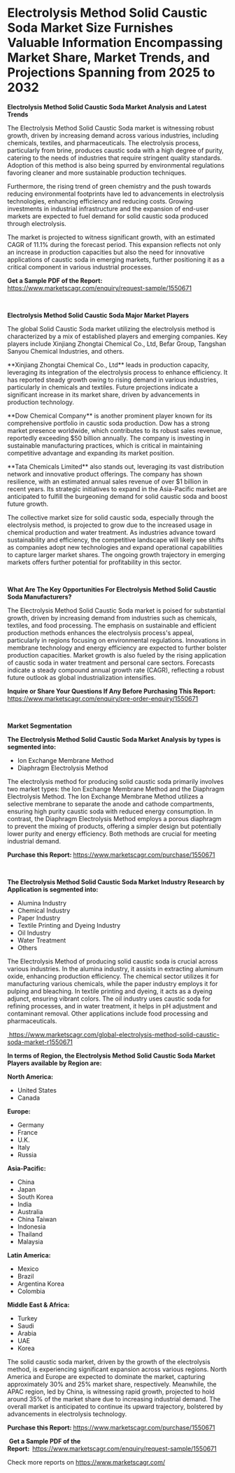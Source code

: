 <p><h1>Electrolysis Method Solid Caustic Soda Market Size Furnishes Valuable Information Encompassing Market Share, Market Trends, and Projections Spanning from 2025 to 2032</h1></p><p><strong>Electrolysis Method Solid Caustic Soda Market Analysis and Latest Trends</strong></p>
<p><p>The Electrolysis Method Solid Caustic Soda market is witnessing robust growth, driven by increasing demand across various industries, including chemicals, textiles, and pharmaceuticals. The electrolysis process, particularly from brine, produces caustic soda with a high degree of purity, catering to the needs of industries that require stringent quality standards. Adoption of this method is also being spurred by environmental regulations favoring cleaner and more sustainable production techniques.</p><p>Furthermore, the rising trend of green chemistry and the push towards reducing environmental footprints have led to advancements in electrolysis technologies, enhancing efficiency and reducing costs. Growing investments in industrial infrastructure and the expansion of end-user markets are expected to fuel demand for solid caustic soda produced through electrolysis. </p><p>The market is projected to witness significant growth, with an estimated CAGR of 11.1% during the forecast period. This expansion reflects not only an increase in production capacities but also the need for innovative applications of caustic soda in emerging markets, further positioning it as a critical component in various industrial processes.</p></p>
<p><strong>Get a Sample PDF of the Report:&nbsp;</strong> <a href="https://www.marketscagr.com/enquiry/request-sample/1550671?utm_campaign=1902&utm_medium=2&utm_source=Github&utm_content=ia&utm_term=01022025&utm_id=electrolysis-method-solid-caustic-soda">https://www.marketscagr.com/enquiry/request-sample/1550671</a></p>
<p>&nbsp;</p>
<p><strong>Electrolysis Method Solid Caustic Soda Major Market Players</strong></p>
<p><p>The global Solid Caustic Soda market utilizing the electrolysis method is characterized by a mix of established players and emerging companies. Key players include Xinjiang Zhongtai Chemical Co., Ltd, Befar Group, Tangshan Sanyou Chemical Industries, and others.</p><p>**Xinjiang Zhongtai Chemical Co., Ltd** leads in production capacity, leveraging its integration of the electrolysis process to enhance efficiency. It has reported steady growth owing to rising demand in various industries, particularly in chemicals and textiles. Future projections indicate a significant increase in its market share, driven by advancements in production technology.</p><p>**Dow Chemical Company** is another prominent player known for its comprehensive portfolio in caustic soda production. Dow has a strong market presence worldwide, which contributes to its robust sales revenue, reportedly exceeding $50 billion annually. The company is investing in sustainable manufacturing practices, which is critical in maintaining competitive advantage and expanding its market position.</p><p>**Tata Chemicals Limited** also stands out, leveraging its vast distribution network and innovative product offerings. The company has shown resilience, with an estimated annual sales revenue of over $1 billion in recent years. Its strategic initiatives to expand in the Asia-Pacific market are anticipated to fulfill the burgeoning demand for solid caustic soda and boost future growth.</p><p>The collective market size for solid caustic soda, especially through the electrolysis method, is projected to grow due to the increased usage in chemical production and water treatment. As industries advance toward sustainability and efficiency, the competitive landscape will likely see shifts as companies adopt new technologies and expand operational capabilities to capture larger market shares. The ongoing growth trajectory in emerging markets offers further potential for profitability in this sector.</p></p>
<p>&nbsp;</p>
<p><strong>What Are The Key Opportunities For Electrolysis Method Solid Caustic Soda Manufacturers?</strong></p>
<p><p>The Electrolysis Method Solid Caustic Soda market is poised for substantial growth, driven by increasing demand from industries such as chemicals, textiles, and food processing. The emphasis on sustainable and efficient production methods enhances the electrolysis process's appeal, particularly in regions focusing on environmental regulations. Innovations in membrane technology and energy efficiency are expected to further bolster production capacities. Market growth is also fueled by the rising application of caustic soda in water treatment and personal care sectors. Forecasts indicate a steady compound annual growth rate (CAGR), reflecting a robust future outlook as global industrialization intensifies.</p></p>
<p><strong>Inquire or Share Your Questions If Any Before Purchasing This Report:</strong> <a href="https://www.marketscagr.com/enquiry/pre-order-enquiry/1550671?utm_campaign=1902&utm_medium=2&utm_source=Github&utm_content=ia&utm_term=01022025&utm_id=electrolysis-method-solid-caustic-soda">https://www.marketscagr.com/enquiry/pre-order-enquiry/1550671</a></p>
<p>&nbsp;</p>
<p><strong>Market Segmentation</strong></p>
<p><strong>The Electrolysis Method Solid Caustic Soda Market Analysis by types is segmented into:</strong></p>
<p><ul><li>Ion Exchange Membrane Method</li><li>Diaphragm Electrolysis Method</li></ul></p>
<p><p>The electrolysis method for producing solid caustic soda primarily involves two market types: the Ion Exchange Membrane Method and the Diaphragm Electrolysis Method. The Ion Exchange Membrane Method utilizes a selective membrane to separate the anode and cathode compartments, ensuring high purity caustic soda with reduced energy consumption. In contrast, the Diaphragm Electrolysis Method employs a porous diaphragm to prevent the mixing of products, offering a simpler design but potentially lower purity and energy efficiency. Both methods are crucial for meeting industrial demand.</p></p>
<p><strong>Purchase this Report:&nbsp;</strong><a href="https://www.marketscagr.com/purchase/1550671?utm_campaign=1902&utm_medium=2&utm_source=Github&utm_content=ia&utm_term=01022025&utm_id=electrolysis-method-solid-caustic-soda">https://www.marketscagr.com/purchase/1550671</a></p>
<p>&nbsp;</p>
<p><strong>The Electrolysis Method Solid Caustic Soda Market Industry Research by Application is segmented into:</strong></p>
<p><ul><li>Alumina Industry</li><li>Chemical Industry</li><li>Paper Industry</li><li>Textile Printing and Dyeing Industry</li><li>Oil Industry</li><li>Water Treatment</li><li>Others</li></ul></p>
<p><p>The Electrolysis Method of producing solid caustic soda is crucial across various industries. In the alumina industry, it assists in extracting aluminum oxide, enhancing production efficiency. The chemical sector utilizes it for manufacturing various chemicals, while the paper industry employs it for pulping and bleaching. In textile printing and dyeing, it acts as a dyeing adjunct, ensuring vibrant colors. The oil industry uses caustic soda for refining processes, and in water treatment, it helps in pH adjustment and contaminant removal. Other applications include food processing and pharmaceuticals.</p></p>
<p><a href="https://www.marketscagr.com/global-electrolysis-method-solid-caustic-soda-market-r1550671?utm_campaign=1902&utm_medium=2&utm_source=Github&utm_content=ia&utm_term=01022025&utm_id=electrolysis-method-solid-caustic-soda">&nbsp;https://www.marketscagr.com/global-electrolysis-method-solid-caustic-soda-market-r1550671</a></p>
<p><strong>In terms of Region, the Electrolysis Method Solid Caustic Soda Market Players available by Region are:</strong></p>
<p>
    <p> <strong> North America: </strong>
        <ul>
            <li>United States</li>
            <li>Canada</li>
        </ul>
        </p> 
    <p> <strong> Europe: </strong>
        <ul>
            <li>Germany</li>
            <li>France</li>
            <li>U.K.</li>
            <li>Italy</li>
            <li>Russia</li>
        </ul>
        </p> 
    <p> <strong> Asia-Pacific: </strong>
        <ul>
            <li>China</li>
            <li>Japan</li>
            <li>South Korea</li>
            <li>India</li>
            <li>Australia</li>
            <li>China Taiwan</li>
            <li>Indonesia</li>
            <li>Thailand</li>
            <li>Malaysia</li>
        </ul>
        </p> 
    <p> <strong> Latin America: </strong>
        <ul>
            <li>Mexico</li>
            <li>Brazil</li>
            <li>Argentina Korea</li>
            <li>Colombia</li>
        </ul>
        </p> 
    <p> <strong> Middle East & Africa: </strong>
        <ul>
            <li>Turkey</li>
            <li>Saudi</li>
            <li>Arabia</li>
            <li>UAE</li>
            <li>Korea</li>
        </ul>
    </p>
    </p>
<p><p>The solid caustic soda market, driven by the growth of the electrolysis method, is experiencing significant expansion across various regions. North America and Europe are expected to dominate the market, capturing approximately 30% and 25% market share, respectively. Meanwhile, the APAC region, led by China, is witnessing rapid growth, projected to hold around 35% of the market share due to increasing industrial demand. The overall market is anticipated to continue its upward trajectory, bolstered by advancements in electrolysis technology.</p></p>
<p><strong>Purchase this Report: </strong><a href="https://www.marketscagr.com/purchase/1550671?utm_campaign=1902&utm_medium=2&utm_source=Github&utm_content=ia&utm_term=01022025&utm_id=electrolysis-method-solid-caustic-soda">https://www.marketscagr.com/purchase/1550671</a></p>
<p>&nbsp;<strong>Get a Sample PDF of the Report:&nbsp;&nbsp;</strong><a href="https://www.marketscagr.com/enquiry/request-sample/1550671?utm_campaign=1902&utm_medium=2&utm_source=Github&utm_content=ia&utm_term=01022025&utm_id=electrolysis-method-solid-caustic-soda">https://www.marketscagr.com/enquiry/request-sample/1550671</a></p>
<p><strong></strong></p>
<p>Check more reports on <a href="https://www.marketscagr.com/?utm_campaign=1902&utm_medium=2&utm_source=Github&utm_content=ia&utm_term=01022025&utm_id=electrolysis-method-solid-caustic-soda">https://www.marketscagr.com/</a></p>